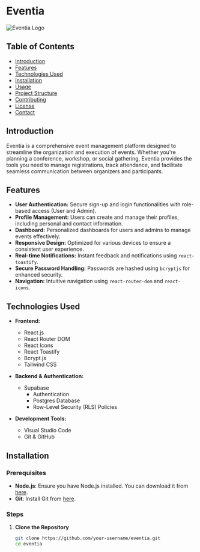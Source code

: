 
# Eventia

![Eventia Logo](./assets/logo.png)

## Table of Contents

- [Introduction](#introduction)
- [Features](#features)
- [Technologies Used](#technologies-used)
- [Installation](#installation)
- [Usage](#usage)
- [Project Structure](#project-structure)
- [Contributing](#contributing)
- [License](#license)
- [Contact](#contact)

## Introduction

Eventia is a comprehensive event management platform designed to streamline the organization and execution of events. Whether you're planning a conference, workshop, or social gathering, Eventia provides the tools you need to manage registrations, track attendance, and facilitate seamless communication between organizers and participants.

## Features

- **User Authentication:** Secure sign-up and login functionalities with role-based access (User and Admin).
- **Profile Management:** Users can create and manage their profiles, including personal and contact information.
- **Dashboard:** Personalized dashboards for users and admins to manage events effectively.
- **Responsive Design:** Optimized for various devices to ensure a consistent user experience.
- **Real-time Notifications:** Instant feedback and notifications using `react-toastify`.
- **Secure Password Handling:** Passwords are hashed using `bcryptjs` for enhanced security.
- **Navigation:** Intuitive navigation using `react-router-dom` and `react-icons`.

## Technologies Used

- **Frontend:**
  - React.js
  - React Router DOM
  - React Icons
  - React Toastify
  - Bcrypt.js
  - Tailwind CSS

- **Backend & Authentication:**
  - Supabase
    - Authentication
    - Postgres Database
    - Row-Level Security (RLS) Policies

- **Development Tools:**
  - Visual Studio Code
  - Git & GitHub

## Installation

### Prerequisites

- **Node.js**: Ensure you have Node.js installed. You can download it from [here](https://nodejs.org/).
- **Git**: Install Git from [here](https://git-scm.com/).

### Steps

1. **Clone the Repository**

   ```bash
   git clone https://github.com/your-username/eventia.git
   cd eventia